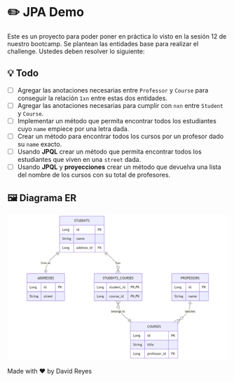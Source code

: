 # ✏️ JPA Demo

Este es un proyecto para poder poner en práctica lo visto en la sesión 12 de nuestro bootcamp.
Se plantean las entidades base para realizar el challenge. Ustedes deben resolver lo siguiente:

## 💡 Todo

- [ ] Agregar las anotaciones necesarias entre `Professor` y `Course` para conseguir la relación `1xn` entre estas dos
  entidades.
- [ ] Agregar las anotaciones necesarias para cumplir con `nxn` entre `Student` y `Course`.
- [ ] Implementar un método que permita encontrar todos los estudiantes cuyo `name` empiece por una letra dada.
- [ ] Crear un método para encontrar todos los cursos por un profesor dado su `name` exacto.
- [ ] Usando **JPQL** crear un método que permita encontrar todos los estudiantes que viven en una `street` dada.
- [ ] Usando **JPQL** y **proyecciones** crear un método que devuelva una lista del nombre de los cursos con su total de
  profesores.

## 🖼️ Diagrama ER

![ER Diagram](./assets/er_diagram.png)

Made with ❤️ by David Reyes